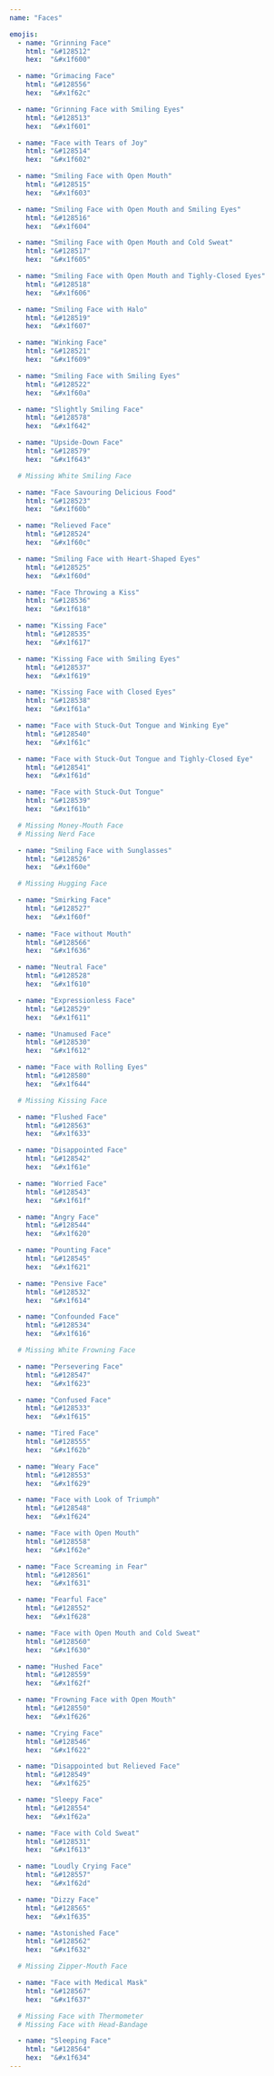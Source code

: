 ```yaml
---
name: "Faces"

emojis:
  - name: "Grinning Face"
    html: "&#128512"
    hex:  "&#x1f600"

  - name: "Grimacing Face"
    html: "&#128556"
    hex:  "&#x1f62c"

  - name: "Grinning Face with Smiling Eyes"
    html: "&#128513"
    hex:  "&#x1f601"

  - name: "Face with Tears of Joy"
    html: "&#128514"
    hex:  "&#x1f602"

  - name: "Smiling Face with Open Mouth"
    html: "&#128515"
    hex:  "&#x1f603"

  - name: "Smiling Face with Open Mouth and Smiling Eyes"
    html: "&#128516"
    hex:  "&#x1f604"

  - name: "Smiling Face with Open Mouth and Cold Sweat"
    html: "&#128517"
    hex:  "&#x1f605"

  - name: "Smiling Face with Open Mouth and Tighly-Closed Eyes"
    html: "&#128518"
    hex:  "&#x1f606"

  - name: "Smiling Face with Halo"
    html: "&#128519"
    hex:  "&#x1f607"

  - name: "Winking Face"
    html: "&#128521"
    hex:  "&#x1f609"

  - name: "Smiling Face with Smiling Eyes"
    html: "&#128522"
    hex:  "&#x1f60a"

  - name: "Slightly Smiling Face"
    html: "&#128578"
    hex:  "&#x1f642"

  - name: "Upside-Down Face"
    html: "&#128579"
    hex:  "&#x1f643"

  # Missing White Smiling Face

  - name: "Face Savouring Delicious Food"
    html: "&#128523"
    hex:  "&#x1f60b"

  - name: "Relieved Face"
    html: "&#128524"
    hex:  "&#x1f60c"

  - name: "Smiling Face with Heart-Shaped Eyes"
    html: "&#128525"
    hex:  "&#x1f60d"

  - name: "Face Throwing a Kiss"
    html: "&#128536"
    hex:  "&#x1f618"

  - name: "Kissing Face"
    html: "&#128535"
    hex:  "&#x1f617"

  - name: "Kissing Face with Smiling Eyes"
    html: "&#128537"
    hex:  "&#x1f619"

  - name: "Kissing Face with Closed Eyes"
    html: "&#128538"
    hex:  "&#x1f61a"

  - name: "Face with Stuck-Out Tongue and Winking Eye"
    html: "&#128540"
    hex:  "&#x1f61c"

  - name: "Face with Stuck-Out Tongue and Tighly-Closed Eye"
    html: "&#128541"
    hex:  "&#x1f61d"

  - name: "Face with Stuck-Out Tongue"
    html: "&#128539"
    hex:  "&#x1f61b"

  # Missing Money-Mouth Face
  # Missing Nerd Face

  - name: "Smiling Face with Sunglasses"
    html: "&#128526"
    hex:  "&#x1f60e"

  # Missing Hugging Face

  - name: "Smirking Face"
    html: "&#128527"
    hex:  "&#x1f60f"
  
  - name: "Face without Mouth"
    html: "&#128566"
    hex:  "&#x1f636"

  - name: "Neutral Face"
    html: "&#128528"
    hex:  "&#x1f610"

  - name: "Expressionless Face"
    html: "&#128529"
    hex:  "&#x1f611"

  - name: "Unamused Face"
    html: "&#128530"
    hex:  "&#x1f612"

  - name: "Face with Rolling Eyes"
    html: "&#128580"
    hex:  "&#x1f644"

  # Missing Kissing Face

  - name: "Flushed Face"
    html: "&#128563"
    hex:  "&#x1f633"

  - name: "Disappointed Face"
    html: "&#128542"
    hex:  "&#x1f61e"

  - name: "Worried Face"
    html: "&#128543"
    hex:  "&#x1f61f"

  - name: "Angry Face"
    html: "&#128544"
    hex:  "&#x1f620"

  - name: "Pounting Face"
    html: "&#128545"
    hex:  "&#x1f621"

  - name: "Pensive Face"
    html: "&#128532"
    hex:  "&#x1f614"

  - name: "Confounded Face"
    html: "&#128534"
    hex:  "&#x1f616"

  # Missing White Frowning Face

  - name: "Persevering Face"
    html: "&#128547"
    hex:  "&#x1f623"

  - name: "Confused Face"
    html: "&#128533"
    hex:  "&#x1f615"

  - name: "Tired Face"
    html: "&#128555"
    hex:  "&#x1f62b"

  - name: "Weary Face"
    html: "&#128553"
    hex:  "&#x1f629"

  - name: "Face with Look of Triumph"
    html: "&#128548"
    hex:  "&#x1f624"

  - name: "Face with Open Mouth"
    html: "&#128558"
    hex:  "&#x1f62e"

  - name: "Face Screaming in Fear"
    html: "&#128561"
    hex:  "&#x1f631"

  - name: "Fearful Face"
    html: "&#128552"
    hex:  "&#x1f628"

  - name: "Face with Open Mouth and Cold Sweat"
    html: "&#128560"
    hex:  "&#x1f630"

  - name: "Hushed Face"
    html: "&#128559"
    hex:  "&#x1f62f"

  - name: "Frowning Face with Open Mouth"
    html: "&#128550"
    hex:  "&#x1f626"

  - name: "Crying Face"
    html: "&#128546"
    hex:  "&#x1f622"

  - name: "Disappointed but Relieved Face"
    html: "&#128549"
    hex:  "&#x1f625"

  - name: "Sleepy Face"
    html: "&#128554"
    hex:  "&#x1f62a"

  - name: "Face with Cold Sweat"
    html: "&#128531"
    hex:  "&#x1f613"

  - name: "Loudly Crying Face"
    html: "&#128557"
    hex:  "&#x1f62d"

  - name: "Dizzy Face"
    html: "&#128565"
    hex:  "&#x1f635"

  - name: "Astonished Face"
    html: "&#128562"
    hex:  "&#x1f632"

  # Missing Zipper-Mouth Face

  - name: "Face with Medical Mask"
    html: "&#128567"
    hex:  "&#x1f637"

  # Missing Face with Thermometer
  # Missing Face with Head-Bandage

  - name: "Sleeping Face"
    html: "&#128564"
    hex:  "&#x1f634"
---
```

